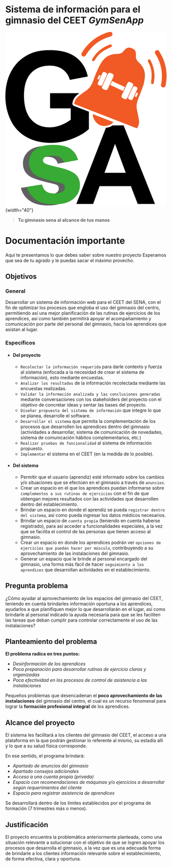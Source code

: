 # Sistema de información para el gimnasio del CEET _GymSenApp_

![Logo GymSenApp](./web/Images/LogoGsA.png){width="40"}

> **Tu gimnasio sena al alcance de tus manos**

# Documentación importante

Aquí te presentamos lo que debes saber sobre nuestro proyecto
Esperamos que sea de tu agrado y le puedas sacar el máximo provecho.

## Objetivos

### General
Desarrollar un sistema de información web para el CEET del SENA, con el fin de optimizar los procesos que engloba el uso del gimnasio del centro, permitiendo así una mejor planificación de las rutinas de ejercicios de los aprendices, así como también permitirá apoyar el acompañamiento y comunicación por parte del personal del gimnasio, hacia los aprendices que asistan al lugar.​

### Específicos
- #### Del proyecto
	- `Recolectar la información requerida` para darle contexto y fuerza al ​sistema (enfocada a la necesidad de crear el sistema de información), ​esto mediante encuestas.​
	-   `Analizar los resultados` de la información recolectada mediante las ​encuestas realizadas.​
	-   `Validar la información analizada y las conclusiones generadas` mediante conversaciones con los stakeholders del proyecto con el ​objetivo de concretar ideas y sentar las bases del proyecto.​
	-   `Diseñar propuesta del sistema de información` que integre lo que se ​planea, desarrolle el software.​
	 -  `Desarrollar el sistema` que permita la complementación de los procesos que desarrollen los aprendices dentro del gimnasio ​(actividades a desarrollar, sistema de comunicación de novedades, ​sistema de comunicación hábitos complementarios, etc.)
	-   `Realizar pruebas de funcionalidad` al sistema de información propuesto.​
	-   `Implementar` el sistema en el CEET (en la medida de lo posible).​

- #### Del sistema
	-   Permitir que el usuario (aprendiz) esté informado sobre los cambios y/o situaciones que se efectúen en el gimnasio a través de `anuncios`. 
	-   Crear un espacio en el que los aprendices puedan informarse sobre​ `complementos a sus rutinas de ejercicios` con el fin de que obtengan mejores resultados con las actividades que desarrollen dentro del establecimiento.​
	-   Brindar un espacio en donde el aprendiz se pueda `registrar dentro del ​sistema`, así como pueda ingresar los datos médicos necesarios.​
	- Brindar un espacio de `cuenta propia` (teniendo en cuenta haberse registrado), para así acceder a funcionalidades especiales, a la vez que ​se facilita el control de las personas que tienen acceso al gimnasio.​
	- Crear un espacio en donde los aprendices podrán ver `opciones de ejercicios que puedan hacer por músculo`, contribuyendo a su aprovechamiento de las instalaciones del gimnasio.​
	- Generar un espacio que le brinde al personal encargado del gimnasio, una forma más fácil de hacer `seguimiento a los aprendices` que desarrollan actividades en el establecimiento.​

## Pregunta problema

¿Cómo ayudar al aprovechamiento de los espacios del gimnasio del CEET, teniendo en cuenta brindarles información oportuna a los aprendices, ayudarlos a que planifiquen mejor lo que desarrollarán en el lugar, así como brindarle al personal indicado la ayuda necesaria para que se les faciliten las tareas que deban cumplir para controlar correctamente el uso de las instalaciones?​

## Planteamiento del problema

**El problema radica en tres puntos:​**
- _Desinformación de los aprendices_
- _Poca preparación para desarrollar rutinas de ejercicio claras y organizadas_
- _Poca efectividad en los procesos de control de asistencia a las instalaciones_

Pequeños problemas que desencadenan el **poco aprovechamiento de las instalaciones** del gimnasio del centro, el cual es un recurso fenomenal para lograr la **formación profesional integral** de los aprendices.​

## Alcance del proyecto

El sistema les facilitará a los clientes del gimnasio del CEET, el acceso a una plataforma en la que podrán gestionar lo referente al mismo, su estadía allí y lo que a su salud física corresponde. ​

En ese sentido, el programa brindará:
-   _Apartado de anuncios del gimnasio_
-   _Apartado consejos adicionales_
-   _Acceso a una cuenta propia (privada)_
-   _Espacio con recomendaciones de máquinas y/o ejercicios a desarrollar según requerimientos del cliente_
-   _Espacio para registrar asistencia de aprendices_
    
Se desarrollará dentro de los límites establecidos por el programa de formación (7 trimestres más o menos).​

## Justificación​

El proyecto encuentra la problemática anteriormente planteada, como una situación relevante a solucionar con el objetivo de que se logren apoyar los procesos que desarrolla el gimnasio, a la vez que es una adecuada forma de brindarle a los clientes información relevante sobre el establecimiento, de forma efectiva, clara y oportuna.​